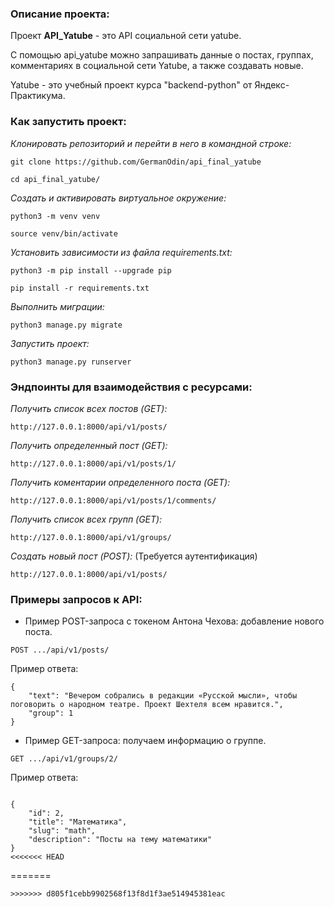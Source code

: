 ### Описание проекта:

Проект **API_Yatube** - это API социальной сети yatube.

С помощью api_yatube можно запрашивать данные о постах, группах, комментариях в социальной сети Yatube, а также создавать новые.

Yatube - это учебный проект курса "backend-python" от Яндекс-Практикума.

### Как запустить проект:

*Клонировать репозиторий и перейти в него в командной строке:*
```
git clone https://github.com/GermanOdin/api_final_yatube
```
```
cd api_final_yatube/
```

*Cоздать и активировать виртуальное окружение:*
```
python3 -m venv venv
```
```
source venv/bin/activate
```

*Установить зависимости из файла requirements.txt:*
```
python3 -m pip install --upgrade pip
```

```
pip install -r requirements.txt
```

*Выполнить миграции:*
```
python3 manage.py migrate
```

*Запустить проект:*
```
python3 manage.py runserver
```

### Эндпоинты для взаимодействия с ресурсами:

*Получить список всех постов (GET):*
```
http://127.0.0.1:8000/api/v1/posts/
```

*Получить определенный пост (GET):*
```
http://127.0.0.1:8000/api/v1/posts/1/
```

*Получить коментарии определенного поста (GET):*
```
http://127.0.0.1:8000/api/v1/posts/1/comments/
```

*Получить список всех групп (GET):*
```
http://127.0.0.1:8000/api/v1/groups/
```

*Создать новый пост (POST):*
(Требуется аутентификация)
```
http://127.0.0.1:8000/api/v1/posts/
```

### Примеры запросов к API:
- Пример POST-запроса с токеном Антона Чехова: добавление нового поста.
```
POST .../api/v1/posts/
```
Пример ответа:
```
{
    "text": "Вечером собрались в редакции «Русской мысли», чтобы поговорить о народном театре. Проект Шехтеля всем нравится.",
    "group": 1
}
```
- Пример GET-запроса: получаем информацию о группе.
``` 
GET .../api/v1/groups/2/
```
Пример ответа:
```

{
    "id": 2,
    "title": "Математика",
    "slug": "math",
    "description": "Посты на тему математики"
} 
<<<<<<< HEAD
```
=======
```
>>>>>>> d805f1cebb9902568f13f8d1f3ae514945381eac
